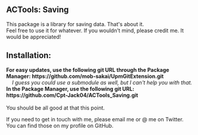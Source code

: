 ## ACTools: Saving
<p>
  This package is a library for saving data. That's about it.
  <br/>
  Feel free to use it for whatever. If you wouldn't mind, please credit me. It would be appreciated!
</p>

## Installation:
<p>
  <b>For easy updates, use the following git URL through the Package Manager: https://github.com/mob-sakai/UpmGitExtension.git</b>
  <br/>
  <i>&nbsp;&nbsp;&nbsp;&nbsp;I guess you could use a submodule as well, but I can't help you with that.</i>
  <br/>
  <b>In the Package Manager, use the following git URL: https://github.com/Cpt-Jack04/ACTools_Saving.git</b>
  <br/>
  <br/>
  You should be all good at that this point.
</p>

<p>
  If you need to get in touch with me, please email me or @ me on Twitter. You can find those on my profile on GitHub.
</p>
